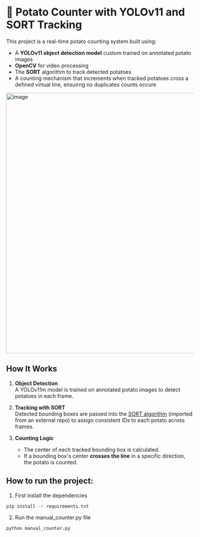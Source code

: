 # 🥔 Potato Counter with YOLOv11 and SORT Tracking

This project is a real-time potato counting system built using:
- A **YOLOv11 object detection model** custom trained on annotated potato images
- **OpenCV** for video processing
- The **SORT** algorithm to track detected potatoes
- A counting mechanism that increments when tracked potatoes cross a defined virtual line, ensuirng no duplicates counts occure

<img width="1356" height="699" alt="image" src="https://github.com/user-attachments/assets/a46b7752-591f-46ee-ab1f-e82210ea9ca3" />



## How It Works

1. **Object Detection**  
   A YOLOv11m model is trained on annotated potato images to detect potatoes in each frame.

2. **Tracking with SORT**  
   Detected bounding boxes are passed into the [SORT algorithm](https://github.com/abewley/sort) (imported from an external repo) to assign consistent IDs to each potato across frames.

3. **Counting Logic** 
   - The center of each tracked bounding box is calculated.
   - If a bounding box's center **crosses the line** in a specific direction, the potato is counted.



## How to run the project:

1. First install the dependencies
```bash
pip install -r requirements.txt
```

2. Run the manual_counter.py file
```bash
python manual_counter.py
```

